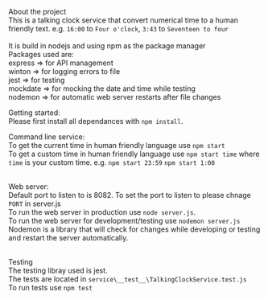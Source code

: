 About the project<br>
This is a talking clock service that convert numerical time to a human friendly text. e.g. `16:00` to `Four o'clock`, `3:43` to `Seventeen to four`<br><br>
It is build in nodejs and using npm as the package manager<br>
Packages used are:<br>
express => for API management<br>
winton => for logging errors to file<br>
jest => for testing<br>
mockdate => for mocking the date and time while testing<br>
nodemon => for automatic web server restarts after file changes<br>

Getting started:<br>
Please first install all dependances with `npm install`.

Command line service:<br>
To get the current time in human friendly language use `npm start`<br>
To get a custom time in human friendly language use `npm start time` where `time` is your custom time. e.g. `npm start 23:59` `npm start 1:00`<br><br>

Web server:<br>
Default port to listen to is 8082. To set the port to listen to please chnage `PORT` in server.js<br>
To run the web server in production use `node server.js`.<br>
To run the web server for development/testing use `nodemon server.js`<br>
Nodemon is a library that will check for changes while developing or testing and restart the server automatically.<br><br>

Testing<br>
The testing libray used is jest.<br>
The tests are located in `service\__test__\TalkingClockService.test.js`<br>
To run tests use `npm test`

